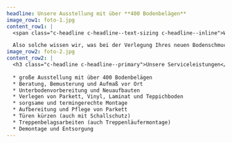 ```yaml
---
headline: Unsere Ausstellung mit über **400 Bodenbelägen**
image_row1: foto-1.jpg
content_row1: |
  <span class="c-headline c-headline--text-sizing c-headline--inline">Wir sind Ihre Bodenleger aus Passion.</span> Und haben schon viele einzigartige Bodenlösungen geschaffen. Wir scheuen keine Herausforderung und betreuen kleinere Projekte ebenso gerne wie große Projekte bis 1000 m² Fläche. Wir sind eingespielt und haben alle lange Berufserfahrung als Facharbeiter.

  Also solche wissen wir, was bei der Verlegung Ihres neuen Bodenschmuckstücks zu beachten ist. Ein wertiger Boden verdient unserer Ansicht nach die Arbeit eines Fachmanns. Wir verschaffen Ihren Räumen mit fachlicher Hand und langjähriger Erfahrung die passende Bodenoptik. Denn ein schöner Bodenbelag bekommt erst Wirkung, wenn er richtig verlegt wurde.
image_row2: foto-2.jpg
content_row2: |
  <h3 class="c-headline c-headline--primary">Unsere Serviceleistungen</h3>
  
  * große Ausstellung mit über 400 Bodenbelägen
  * Beratung, Bemusterung und Aufmaß vor Ort
  * Unterbodenvorbereitung und Neuaufbauten
  * Verlegen von Parkett, Vinyl, Laminat und Teppichboden
  * sorgsame und termingerechte Montage
  * Aufbereitung und Pflege von Parkett
  * Türen kürzen (auch mit Schallschutz)
  * Treppenbelagsarbeiten (auch Treppenläufermontage)
  * Demontage und Entsorgung
---
```


